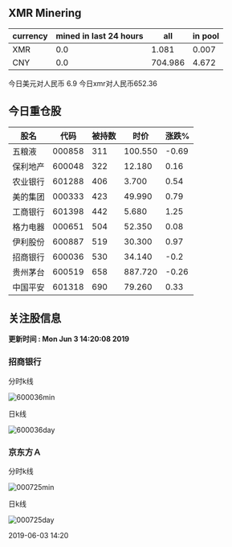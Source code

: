 ## XMR Minering

|currency|mined in last 24 hours|all|in pool|
|---|---|---|---|
|XMR|0.0|1.081|0.007|
|CNY|0.0|704.986|4.672|

今日美元对人民币 6.9	今日xmr对人民币652.36


## 今日重仓股 

|股名|代码|被持数|时价|涨跌%|
|---|---|---|---|---|
|五粮液|000858|311|100.550|-0.69|
|保利地产|600048|322|12.180|0.16|
|农业银行|601288|406|3.700|0.54|
|美的集团|000333|423|49.990|0.79|
|工商银行|601398|442|5.680|1.25|
|格力电器|000651|504|52.350|0.08|
|伊利股份|600887|519|30.300|0.97|
|招商银行|600036|530|34.140|-0.2|
|贵州茅台|600519|658|887.720|-0.26|
|中国平安|601318|690|79.260|0.33|

## 关注股信息
**更新时间 : Mon Jun  3 14:20:08 2019**
### 招商银行 
分时k线

![600036min](http://image.sinajs.cn/newchart/min/n/sh600036.gif)

日k线

![600036day](http://image.sinajs.cn/newchart/daily/n/sh600036.gif)

### 京东方Ａ 
分时k线

![000725min](http://image.sinajs.cn/newchart/min/n/sz000725.gif)

日k线

![000725day](http://image.sinajs.cn/newchart/daily/n/sz000725.gif)

2019-06-03 14:20